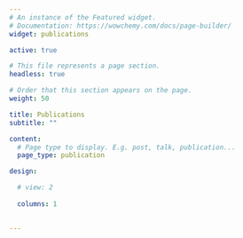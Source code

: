 ```yaml
---
# An instance of the Featured widget.
# Documentation: https://wowchemy.com/docs/page-builder/
widget: publications

active: true

# This file represents a page section.
headless: true

# Order that this section appears on the page.
weight: 50

title: Publications
subtitle: ""

content:
  # Page type to display. E.g. post, talk, publication...
  page_type: publication

design:

  # view: 2
  
  columns: 1

 
---
```

